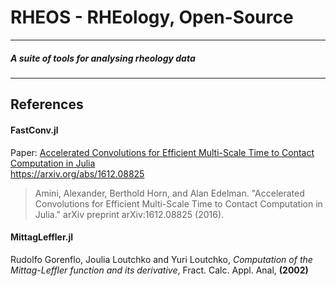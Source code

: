 # RHEOS - RHEology, Open-Source
---
##### A suite of tools for analysing rheology data


---
## References 

#### FastConv.jl
Paper: [Accelerated Convolutions for Efficient Multi-Scale Time to Contact Computation in Julia](https://arxiv.org/abs/1612.08825) <br>
https://arxiv.org/abs/1612.08825
> Amini, Alexander, Berthold Horn, and Alan Edelman. "Accelerated Convolutions for Efficient Multi-Scale Time to Contact Computation in Julia." arXiv preprint arXiv:1612.08825 (2016).<br>

#### MittagLeffler.jl
Rudolfo Gorenflo, Joulia Loutchko and Yuri Loutchko, *Computation of the Mittag-Leffler function and its derivative*,  Fract. Calc. Appl. Anal, **(2002)**
